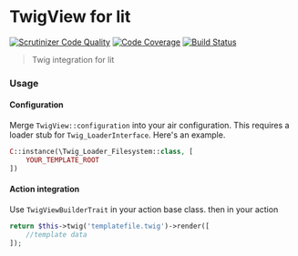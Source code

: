 TwigView for lit
=======

[![Scrutinizer Code Quality](https://scrutinizer-ci.com/g/LitPHP/view-twig/badges/quality-score.png?b=master)](https://scrutinizer-ci.com/g/LitPHP/view-twig/?branch=master)
[![Code Coverage](https://scrutinizer-ci.com/g/LitPHP/view-twig/badges/coverage.png?b=master)](https://scrutinizer-ci.com/g/LitPHP/view-twig/?branch=master)
[![Build Status](https://scrutinizer-ci.com/g/LitPHP/view-twig/badges/build.png?b=master)](https://scrutinizer-ci.com/g/LitPHP/view-twig/build-status/master)

> Twig integration for lit

### Usage

#### Configuration

Merge `TwigView::configuration` into your air configuration. This requires a loader stub for `Twig_LoaderInterface`. 
Here's an example.

```php
C::instance(\Twig_Loader_Filesystem::class, [
    YOUR_TEMPLATE_ROOT
])
```

#### Action integration

Use `TwigViewBuilderTrait` in your action base class. then in your action

```php
return $this->twig('templatefile.twig')->render([
    //template data
]);
```
